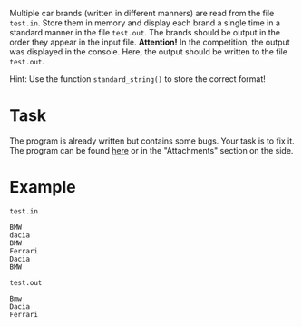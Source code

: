 Multiple car brands (written in different manners) are read from the file `test.in`. Store them in memory and display each brand a single time in a standard manner in the file `test.out`. The brands should be output in the order they appear in the input file.
**Attention!** In the competition, the output was displayed in the console. Here, the output should be written to the file `test.out`.

Hint: Use the function `standard_string()` to store the correct format!

# Task
The program is already written but contains some bugs. Your task is to fix it. The program can be found [here](automobile.cpp) or in the "Attachments" section on the side.

# Example
`test.in`
```
BMW
dacia
BMW
Ferrari
Dacia
BMW
```

`test.out`
```
Bmw
Dacia
Ferrari
```
